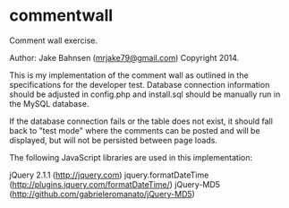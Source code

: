 commentwall
===========

Comment wall exercise.

Author: Jake Bahnsen (mrjake79@gmail.com)
Copyright 2014.

This is my implementation of the comment wall as outlined in the specifications for the developer test.  Database
connection information should be adjusted in config.php and install.sql should be manually run in the MySQL
database.

If the database connection fails or the table does not exist, it should fall back to "test mode" where the
comments can be posted and will be displayed, but will not be persisted between page loads.

The following JavaScript libraries are used in this implementation:

jQuery 2.1.1 (http://jquery.com)
jquery.formatDateTime (http://plugins.jquery.com/formatDateTime/)
jQuery-MD5 (http://github.com/gabrieleromanato/jQuery-MD5)
